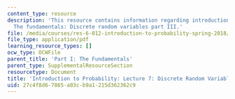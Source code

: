 ```yaml
---
content_type: resource
description: 'This resource contains information regarding introduction to probability:
  The fundamentals: Discrete random variables part III.'
file: /media/courses/res-6-012-introduction-to-probability-spring-2018/27c4f8d67865a03cb9a1215d362362c9_MITRES_6_012S18_L07AS.pdf
file_type: application/pdf
learning_resource_types: []
ocw_type: OCWFile
parent_title: 'Part I: The Fundamentals'
parent_type: SupplementalResourceSection
resourcetype: Document
title: 'Introduction to Probability: Lecture 7: Discrete Random Variables Part III'
uid: 27c4f8d6-7865-a03c-b9a1-215d362362c9
---
```

